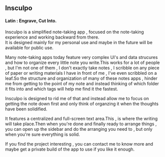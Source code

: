 ## Insculpo
#### Latin : Engrave, Cut Into.

Insculpo is a simplified note-taking app , focused on the note-taking experience and working backward from there.
<br/>It is designed mainly for my personal use and maybe in the future will be available for public use.

Many note-taking apps today feature very complex UI's and data strucures and how to organize every little note you write.This works for a lot of people , but I'm not one of them , I don't exactly take notes , I scribble on any piece of paper or writing materials I have in front of me , I've even scribbled on a leaf.So the structure and organization of many of these notes apps , hinder me from getting to the point of my note and instead thinking of which folder it fits into and which tags will help me find it the fastest.

Insculpo is designed to rid me of that and instead allow me to focus on getting the note down first and only think of organzing it when the thoughts have been solidified.

It features a centralized and full-screen text area.This , is where the writing will take place.Then when you're done and finally ready to arrange things , you can open up the sidebar and do the arranging you need to , but only when you're sure everything is solid.


If you find the project interesting , you can contact me to know more and maybe get a private build of the app to use if you like it enough.
